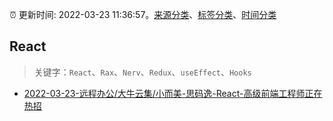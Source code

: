 :alarm_clock: 更新时间: 2022-03-23 11:36:57。[来源分类](../README.md)、[标签分类](../TAGS.md)、[时间分类](../TIMELINE.md)

## React


> 关键字：`React`、`Rax`、`Nerv`、`Redux`、`useEffect`、`Hooks`



- [2022-03-23-远程办公/大牛云集/小而美-思码逸-React-高级前端工程师正在热招](https://www.v2ex.com/t/842401) 